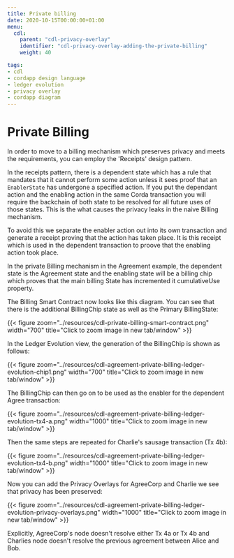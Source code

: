 ```yaml
---
title: Private billing
date: 2020-10-15T00:00:00+01:00
menu:
  cdl:
    parent: "cdl-privacy-overlay"
    identifier: "cdl-privacy-overlay-adding-the-private-billing"
    weight: 40

tags:
- cdl
- cordapp design language
- ledger evolution
- privacy overlay
- cordapp diagram
---
```


# Private Billing

In order to move to a billing mechanism which preserves privacy and meets the requirements, you can employ the 'Receipts' design pattern.

In the receipts pattern, there is a dependent state which has a rule that mandates that it cannot perform some action unless it sees proof that an `EnablerState` has undergone a specified action. If you put the dependant action and the enabling action in the same Corda transaction you will require the backchain of both state to be resolved for all future uses of those states. This is the what causes the privacy leaks in the naive Billing mechanism.

To avoid this we separate the enabler action out into its own transaction and generate a receipt proving that the action has taken place. It is this receipt which is used in the dependent transaction to proove that the enabling action took place.

In the private Billing mechanism in the Agreement example, the dependent state is the Agreement state and the enabling state will be a billing chip which proves that the main billing State has incremented it cumulativeUse property.

The Billing Smart Contract now looks like this diagram. You can see that there is the additional BillingChip state as well as the Primary BillingState:

{{< figure zoom="../resources/cdl-private-billing-smart-contract.png" width="700" title="Click to zoom image in new tab/window" >}}

In the Ledger Evolution view, the generation of the BillingChip is shown as follows:

{{< figure zoom="../resources/cdl-agreement-private-billing-ledger-evolution-chip1.png" width="700" title="Click to zoom image in new tab/window" >}}

The BillingChip can then go on to be used as the enabler for the dependent Agree transaction:

{{< figure zoom="../resources/cdl-agreement-private-billing-ledger-evolution-tx4-a.png" width="1000" title="Click to zoom image in new tab/window" >}}

Then the same steps are repeated for Charlie's sausage transaction (Tx 4b):

{{< figure zoom="../resources/cdl-agreement-private-billing-ledger-evolution-tx4-b.png" width="1000" title="Click to zoom image in new tab/window" >}}

Now you can add the Privacy Overlays for AgreeCorp and Charlie we see that privacy has been preserved:

{{< figure zoom="../resources/cdl-agreement-private-billing-ledger-evolution-privacy-overlays.png" width="1000" title="Click to zoom image in new tab/window" >}}

Explicitly, AgreeCorp's node doesn't resolve either Tx 4a or Tx 4b and Charlies node doesn't resolve the previous agreement between Alice and Bob.
